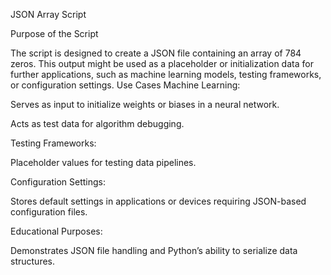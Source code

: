 JSON Array Script

Purpose of the Script

The script is designed to create a JSON file containing an array of 784 zeros. This output might be used as a placeholder or initialization data for further applications, such as machine learning models, testing frameworks, or configuration settings.
Use Cases
Machine Learning:

Serves as input to initialize weights or biases in a neural network.

Acts as test data for algorithm debugging.

Testing Frameworks:

Placeholder values for testing data pipelines.

Configuration Settings:

Stores default settings in applications or devices requiring JSON-based configuration files.

Educational Purposes:

Demonstrates JSON file handling and Python’s ability to serialize data structures.
